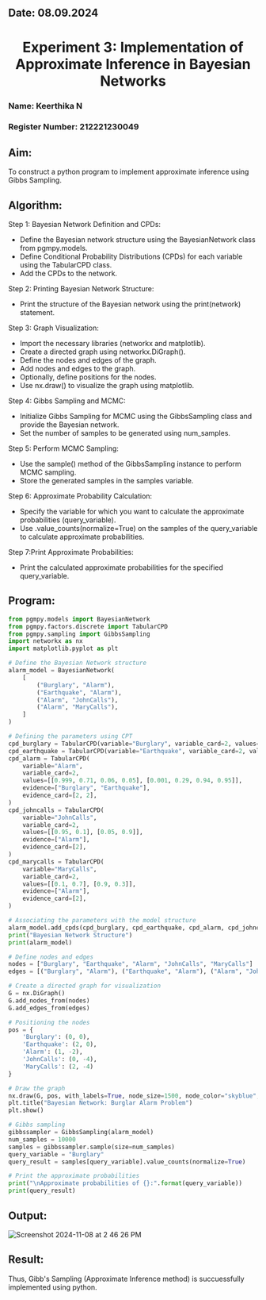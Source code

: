 ## Date: 08.09.2024

<h1 align="center">  
   Experiment 3: Implementation of Approximate Inference in Bayesian Networks
</h1>  

### Name: Keerthika N
### Register Number: 212221230049

## Aim: 
   To construct a python program to implement approximate inference using Gibbs Sampling.</br>
## Algorithm:
   Step 1: Bayesian Network Definition and CPDs:<br>
    <ul> <li>Define the Bayesian network structure using the BayesianNetwork class from pgmpy.models.</li>
    <li>Define Conditional Probability Distributions (CPDs) for each variable using the TabularCPD class.</li>
    <li>Add the CPDs to the network.</li></ul>
    Step 2: Printing Bayesian Network Structure:<br>
    <ul><li>Print the structure of the Bayesian network using the print(network) statement.</li></ul>
   Step 3: Graph Visualization:
    <ul><li>Import the necessary libraries (networkx and matplotlib).</li>
    <li>Create a directed graph using networkx.DiGraph().</li>
    <li>Define the nodes and edges of the graph.</li>
    <li>Add nodes and edges to the graph.</li>
    <li>Optionally, define positions for the nodes.</li>
    <li>Use nx.draw() to visualize the graph using matplotlib.</li></ul>
    Step 4: Gibbs Sampling and MCMC:<br>
    <ul><li>Initialize Gibbs Sampling for MCMC using the GibbsSampling class and provide the Bayesian network.</li>
    <li>Set the number of samples to be generated using num_samples.</li></ul>
    Step 5: Perform MCMC Sampling:<br>
    <ul><li>Use the sample() method of the GibbsSampling instance to perform MCMC sampling.</li>
    <li>Store the generated samples in the samples variable.</li></ul>
    Step 6: Approximate Probability Calculation:<br>
    <ul><li>Specify the variable for which you want to calculate the approximate probabilities (query_variable).</li>
    <li>Use .value_counts(normalize=True) on the samples of the query_variable to calculate approximate probabilities.</li></ul>
    Step 7:Print Approximate Probabilities:<br>
    <ul><li>Print the calculated approximate probabilities for the specified query_variable.</li></ul>


## Program:
```python
from pgmpy.models import BayesianNetwork
from pgmpy.factors.discrete import TabularCPD
from pgmpy.sampling import GibbsSampling
import networkx as nx
import matplotlib.pyplot as plt

# Define the Bayesian Network structure
alarm_model = BayesianNetwork(
    [
        ("Burglary", "Alarm"),
        ("Earthquake", "Alarm"),
        ("Alarm", "JohnCalls"),
        ("Alarm", "MaryCalls"),
    ]
)

# Defining the parameters using CPT
cpd_burglary = TabularCPD(variable="Burglary", variable_card=2, values=[[0.999], [0.001]])
cpd_earthquake = TabularCPD(variable="Earthquake", variable_card=2, values=[[0.998], [0.002]])
cpd_alarm = TabularCPD(
    variable="Alarm",
    variable_card=2,
    values=[[0.999, 0.71, 0.06, 0.05], [0.001, 0.29, 0.94, 0.95]],
    evidence=["Burglary", "Earthquake"],
    evidence_card=[2, 2],
)
cpd_johncalls = TabularCPD(
    variable="JohnCalls",
    variable_card=2,
    values=[[0.95, 0.1], [0.05, 0.9]],
    evidence=["Alarm"],
    evidence_card=[2],
)
cpd_marycalls = TabularCPD(
    variable="MaryCalls",
    variable_card=2,
    values=[[0.1, 0.7], [0.9, 0.3]],
    evidence=["Alarm"],
    evidence_card=[2],
)

# Associating the parameters with the model structure
alarm_model.add_cpds(cpd_burglary, cpd_earthquake, cpd_alarm, cpd_johncalls, cpd_marycalls)
print("Bayesian Network Structure")
print(alarm_model)

# Define nodes and edges
nodes = ["Burglary", "Earthquake", "Alarm", "JohnCalls", "MaryCalls"]
edges = [("Burglary", "Alarm"), ("Earthquake", "Alarm"), ("Alarm", "JohnCalls"), ("Alarm", "MaryCalls")]

# Create a directed graph for visualization
G = nx.DiGraph()
G.add_nodes_from(nodes)
G.add_edges_from(edges)

# Positioning the nodes
pos = {
    'Burglary': (0, 0),
    'Earthquake': (2, 0),
    'Alarm': (1, -2),
    'JohnCalls': (0, -4),
    'MaryCalls': (2, -4)
}

# Draw the graph
nx.draw(G, pos, with_labels=True, node_size=1500, node_color="skyblue", font_size=10, font_weight="bold", arrowsize=20)
plt.title("Bayesian Network: Burglar Alarm Problem")
plt.show()

# Gibbs sampling
gibbssampler = GibbsSampling(alarm_model)
num_samples = 10000
samples = gibbssampler.sample(size=num_samples)
query_variable = "Burglary"
query_result = samples[query_variable].value_counts(normalize=True)

# Print the approximate probabilities
print("\nApproximate probabilities of {}:".format(query_variable))
print(query_result)

```

## Output:
![Screenshot 2024-11-08 at 2 46 26 PM](https://github.com/user-attachments/assets/4489d12c-2916-46d6-9160-0829042b447d)

## Result:
Thus, Gibb's Sampling (Approximate Inference method) is succuessfully implemented using python.

